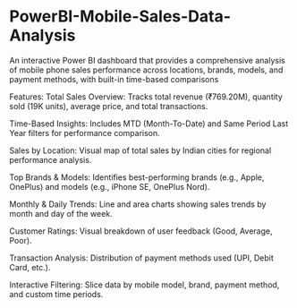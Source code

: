 # PowerBI-Mobile-Sales-Data-Analysis
An interactive Power BI dashboard that provides a comprehensive analysis of mobile phone sales performance across locations, brands, models, and payment methods, with built-in time-based comparisons

 Features:
Total Sales Overview: Tracks total revenue (₹769.20M), quantity sold (19K units), average price, and total transactions.

Time-Based Insights: Includes MTD (Month-To-Date) and Same Period Last Year filters for performance comparison.

Sales by Location: Visual map of total sales by Indian cities for regional performance analysis.

Top Brands & Models: Identifies best-performing brands (e.g., Apple, OnePlus) and models (e.g., iPhone SE, OnePlus Nord).

Monthly & Daily Trends: Line and area charts showing sales trends by month and day of the week.

Customer Ratings: Visual breakdown of user feedback (Good, Average, Poor).

Transaction Analysis: Distribution of payment methods used (UPI, Debit Card, etc.).

Interactive Filtering: Slice data by mobile model, brand, payment method, and custom time periods.
